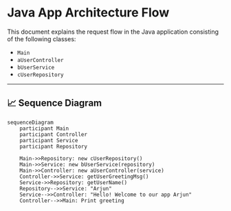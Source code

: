 # Java App Architecture Flow

This document explains the request flow in the Java application consisting of the following classes:

- `Main`
- `aUserController`
- `bUserService`
- `cUserRepository`

---

## 📈 Sequence Diagram

```mermaid
sequenceDiagram
    participant Main
    participant Controller
    participant Service
    participant Repository

    Main->>Repository: new cUserRepository()
    Main->>Service: new bUserService(repository)
    Main->>Controller: new aUserController(service)
    Controller->>Service: getUserGreetingMsg()
    Service->>Repository: getUserName()
    Repository-->>Service: "Arjun"
    Service-->>Controller: "Hello! Welcome to our app Arjun"
    Controller-->>Main: Print greeting
